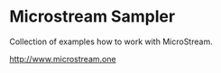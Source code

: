 
# Microstream Sampler
Collection of examples how to work with MicroStream.

<http://www.microstream.one>
